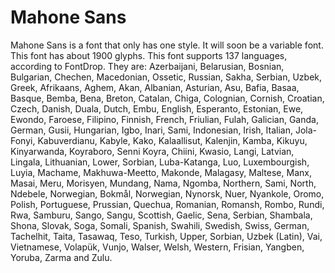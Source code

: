 # Mahone Sans
Mahone Sans is a font that only has one style. It will soon be a variable font. This font has about 1900 glyphs.
This font supports 137 languages, according to FontDrop. They are: Azerbaijani, Belarusian, Bosnian, Bulgarian, Chechen, Macedonian, Ossetic, Russian, Sakha, Serbian, Uzbek, Greek, Afrikaans, Aghem, Akan, Albanian, Asturian, Asu, Bafia, Basaa, Basque, Bemba, Bena, Breton, Catalan, Chiga, Colognian, Cornish, Croatian, Czech, Danish, Duala, Dutch, Embu, English, Esperanto, Estonian, Ewe, Ewondo, Faroese, Filipino, Finnish, French, Friulian, Fulah, Galician, Ganda, German, Gusii, Hungarian, Igbo, Inari, Sami, Indonesian, Irish, Italian, Jola-Fonyi, Kabuverdianu, Kabyle, Kako, Kalaallisut, Kalenjin, Kamba, Kikuyu, Kinyarwanda, Koyraboro, Senni Koyra, Chiini, Kwasio, Langi, Latvian, Lingala, Lithuanian, Lower, Sorbian, Luba-Katanga, Luo, Luxembourgish, Luyia, Machame, Makhuwa-Meetto, Makonde, Malagasy, Maltese, Manx, Masai, Meru, Morisyen, Mundang, Nama, Ngomba, Northern, Sami, North, Ndebele, Norwegian, Bokmål, Norwegian, Nynorsk, Nuer, Nyankole, Oromo, Polish, Portuguese, Prussian, Quechua, Romanian, Romansh, Rombo, Rundi, Rwa, Samburu, Sango, Sangu, Scottish, Gaelic, Sena, Serbian, Shambala, Shona, Slovak, Soga, Somali, Spanish, Swahili, Swedish, Swiss, German, Tachelhit, Taita, Tasawaq, Teso, Turkish, Upper, Sorbian, Uzbek (Latin), Vai, Vietnamese, Volapük, Vunjo, Walser, Welsh, Western, Frisian, Yangben, Yoruba, Zarma and Zulu.
